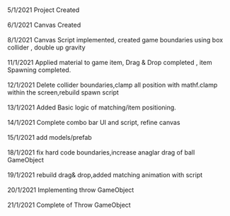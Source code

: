 <br>5/1/2021 Project Created</br>
<br>6/1/2021 Canvas Created</br>
<br>8/1/2021 Canvas Script implemented, created game boundaries using box collider , double up gravity</br>
<br>11/1/2021 Applied material to game item, Drag & Drop completed , item Spawning completed.</br>
<br>12/1/2021 Delete collider boundaries,clamp all position with mathf.clamp within the screen,rebuild spawn script</br>
<br>13/1/2021 Added Basic logic of matching/item positioning.</br>
<br>14/1/2021 Complete combo bar UI and script, refine canvas</br>
<br>15/1/2021 add models/prefab</br>
<br>18/1/2021 fix hard code boundaries,increase anaglar drag of ball GameObject</br>
<br>19/1/2021 rebuild drag& drop,added matching animation with script</br>
<br>20/1/2021 Implementing throw GameObject</br>
<br>21/1/2021 Complete of Throw GameObject</br> 
